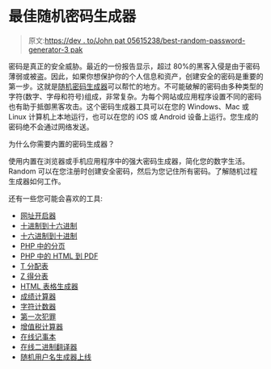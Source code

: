 # 最佳随机密码生成器

> 原文:[https://dev . to/John pat 05615238/best-random-password-generator-3 pak](https://dev.to/johnpat05615238/best-random-password-generator-3pak)

密码是真正的安全威胁。最近的一份报告显示，超过 80%的黑客入侵是由于密码薄弱或被盗。因此，如果你想保护你的个人信息和资产，创建安全的密码是重要的第一步。这就是[随机密码生成器](https://passwordgenerator-online.net)可以帮忙的地方。不可能破解的密码由多种类型的字符(数字、字母和符号)组成，非常复杂。为每个网站或应用程序设置不同的密码也有助于抵御黑客攻击。这个密码生成器工具可以在您的 Windows、Mac 或 Linux 计算机上本地运行，也可以在您的 iOS 或 Android 设备上运行。您生成的密码绝不会通过网络发送。

为什么你需要内置的密码生成器？

使用内置在浏览器或手机应用程序中的强大密码生成器，简化您的数字生活。Random 可以在您注册时创建安全密码，然后为您记住所有密码。了解随机过程生成器如何工作。

还有一些您可能会喜欢的工具:

*   [网址开启器](https://www.url-opener.net/)
*   [十进制到十六进制](https://www.gradecalculator.tech/decimal-to-hex-converter/)
*   [十六进制到十进制](https://www.gradecalculator.tech/hex-to-decimal-converter/)
*   [PHP 中的分页](https://www.johnpatel.com/pagination-in-php-function-search-filter/)
*   [PHP 中的 HTML 到 PDF](https://www.johnpatel.com/convert-html-to-pdf-in-php/)
*   [T 分配表](https://t-tables.net)
*   [Z 得分表](https://z-table.net)
*   [HTML 表格生成器](https://www.johnpatel.com/html-table-generator/)
*   [成绩计算器](https://www.gradecalculator.tech/)
*   [字符计数器](https://www.gradecalculator.tech/character-counter-tool/)
*   [第一次犯罪](https://www.gradecalculator.tech/cunyfirst/)
*   [增值税计算器](https://vatcalculatoronline.net)
*   [在线记事本](https://notepad-online.net)
*   [在线二进制翻译器](https://www.gradecalculator.tech/binary-translator/)
*   [随机用户名生成器上线](https://www.gradecalculator.tech/username-generator/)